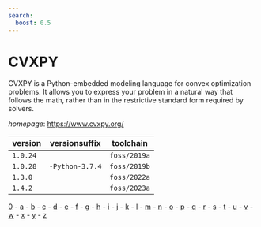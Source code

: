 ```yaml
---
search:
  boost: 0.5
---
```

# CVXPY

CVXPY is a Python-embedded modeling language for convex optimization problems.  It allows you to express your problem in a natural way that follows the math,  rather than in the restrictive standard form required by solvers.

*homepage*: <https://www.cvxpy.org/>

version | versionsuffix | toolchain
--------|---------------|----------
``1.0.24`` |  | ``foss/2019a``
``1.0.28`` | ``-Python-3.7.4`` | ``foss/2019b``
``1.3.0`` |  | ``foss/2022a``
``1.4.2`` |  | ``foss/2023a``

[0](../0/index.md) - [a](../a/index.md) - [b](../b/index.md) - [c](../c/index.md) - [d](../d/index.md) - [e](../e/index.md) - [f](../f/index.md) - [g](../g/index.md) - [h](../h/index.md) - [i](../i/index.md) - [j](../j/index.md) - [k](../k/index.md) - [l](../l/index.md) - [m](../m/index.md) - [n](../n/index.md) - [o](../o/index.md) - [p](../p/index.md) - [q](../q/index.md) - [r](../r/index.md) - [s](../s/index.md) - [t](../t/index.md) - [u](../u/index.md) - [v](../v/index.md) - [w](../w/index.md) - [x](../x/index.md) - [y](../y/index.md) - [z](../z/index.md)

